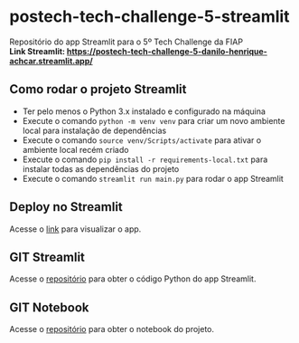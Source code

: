 # postech-tech-challenge-5-streamlit
Repositório do app Streamlit para o 5º Tech Challenge da FIAP<br/>
**Link Streamlit: https://postech-tech-challenge-5-danilo-henrique-achcar.streamlit.app/**

## Como rodar o projeto Streamlit
* Ter pelo menos o Python 3.x instalado e configurado na máquina
* Execute o comando <code>python -m venv venv</code> para criar um novo ambiente local para instalação de dependências
* Execute o comando <code>source venv/Scripts/activate</code> para ativar o ambiente local recém criado
* Execute o comando <code>pip install -r requirements-local.txt</code> para instalar todas as dependências do projeto
* Execute o comando <code>streamlit run main.py</code> para rodar o app Streamlit

## Deploy no Streamlit
Acesse o [link](https://postech-tech-challenge-5-danilo-henrique-achcar.streamlit.app/) para visualizar o app.

## GIT Streamlit
Acesse o [repositório](https://github.com/dhachcar/postech-tech-challenge-5-streamlit) para obter o código Python do app Streamlit.

## GIT Notebook
Acesse o [repositório](https://github.com/dhachcar/postech-tech-challenge-5) para obter o notebook do projeto.